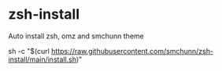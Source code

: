 # zsh-install
Auto install zsh, omz and smchunn theme

sh -c "$(curl https://raw.githubusercontent.com/smchunn/zsh-install/main/install.sh)"
